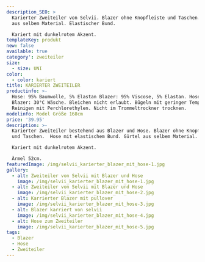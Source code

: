 ```yaml
---
description_SEO: >
  Karierter Zweiteiler von Selvii. Blazer ohne Knopfleiste und Taschen. Gürtel
  aus selbem Material. Elastischer Bund.

  Kariert mit dunkelrotem Akzent.
templateKey: produkt
new: false
available: true
category': zweiteiler
size:
  - size: UNI
color:
  - color: kariert
title: KARIERTER ZWEITEILER
productinfo: >-
  Hose: 95% Baumwolle, 5% Elastan Blazer: 95% Viscose, 5% Elastan. Hose &
  Blazer: 30°C Wäsche. Bleichen nicht erlaubt. Bügeln mit geringer Temperatur.
  Reinigen mit Perchlorethylen. Nicht im Trommeltrockner trocknen.
modelinfo: Model Größe 168cm
price: '39.95'
description: >-
  Karierter Zweiteiler bestehend aus Blazer und Hose. Blazer ohne Knopfleiste
  und Taschen.  Hose mit elastischem Bund. Gürtel aus selbem Material.

  Kariert mit dunkelrotem Akzent.

  Ärmel 52cm.
featuredImage: /img/selvii_karierter_blazer_mit_hose-1.jpg
gallery:
  - alt: Zweiteiler von Selvii mit Blazer und Hose
    image: /img/selvii_karierter_blazer_mit_hose-1.jpg
  - alt: Zweiteiler von Selvii mit Blazer und Hose
    image: /img/selvii_karierter_blazer_mit_hose-2.jpg
  - alt: Karrierter Blazer mit pullover
    image: /img/selvii_karierter_blazer_mit_hose-3.jpg
  - alt: Blazer karriert von selvii
    image: /img/selvii_karierter_blazer_mit_hose-4.jpg
  - alt: Hose zum Zweiteiler
    image: /img/selvii_karierter_blazer_mit_hose-5.jpg
tags:
  - Blazer
  - Hose
  - Zweiteiler
---
```


